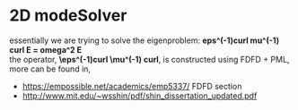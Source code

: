 # 2D modeSolver
essentially we are trying to solve the eigenproblem: **eps^(-1)curl mu^(-1) curl E = omega^2 E** <br />
the operator, **\eps^(-1)curl \mu^(-1) curl**, is constructed using FDFD + PML, more can be found in,
- https://empossible.net/academics/emp5337/ FDFD section 
- http://www.mit.edu/~wsshin/pdf/shin_dissertation_updated.pdf 
